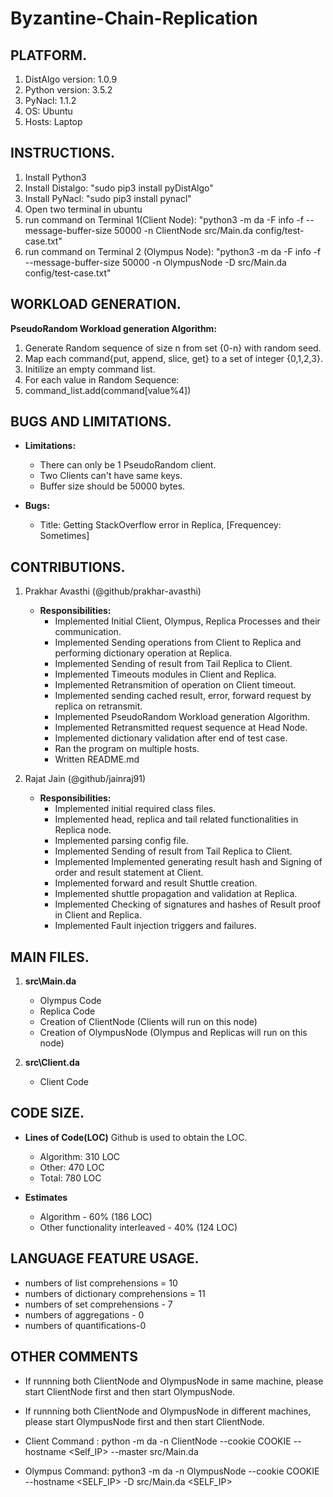 # Byzantine-Chain-Replication


## PLATFORM. 
1. DistAlgo version: 1.0.9
2. Python version: 3.5.2
3. PyNacl: 1.1.2
4. OS: Ubuntu
5. Hosts: Laptop


## INSTRUCTIONS.
1. Install Python3
2. Install Distalgo: "sudo pip3 install pyDistAlgo"
3. Install PyNacl: "sudo pip3 install pynacl"
3. Open two terminal in ubuntu
4. run command on Terminal 1(Client Node): "python3 -m da -F info -f --message-buffer-size 50000 -n ClientNode src/Main.da config/test-case.txt"
5. run command on Terminal 2 (Olympus Node): "python3 -m da -F info -f --message-buffer-size 50000 -n OlympusNode -D src/Main.da config/test-case.txt"


## WORKLOAD GENERATION.
**PseudoRandom Workload generation Algorithm:**

1. Generate Random sequence of size n from set {0-n} with random seed.
2. Map each command{put, append, slice, get} to a set of integer {0,1,2,3}.
3. Initilize an empty command list.
3. For each value in Random Sequence:
4. 	command_list.add(command[value%4])


## BUGS AND LIMITATIONS.  
   - **Limitations:**
     - There can only be 1 PseudoRandom client.
     - Two Clients can't have same keys.
     - Buffer size should be 50000 bytes.
   
   - **Bugs:**
      - Title: Getting StackOverflow error in Replica, [Frequencey: Sometimes]

## CONTRIBUTIONS.
1. Prakhar Avasthi (@github/prakhar-avasthi)
   - **Responsibilities:**
     - Implemented Initial Client, Olympus, Replica Processes and their communication.
     - Implemented Sending operations from Client to Replica and performing dictionary operation at Replica.
     - Implemented Sending of result from Tail Replica to Client.
     - Implemented Timeouts modules in Client and Replica.
     - Implemented Retransmition of operation on Client timeout.
     - Implemented sending cached result, error, forward request by replica on retransmit.
     - Implemented PseudoRandom Workload generation Algorithm.
     - Implemented Retransmitted request sequence at Head Node.
     - Implemented dictionary validation after end of test case.
     - Ran the program on multiple hosts.
     - Written README.md

2. Rajat Jain (@github/jainraj91)
   - **Responsibilities:**
     - Implemented initial required class files.
     - Implemented head, replica and tail related functionalities in Replica node.
     - Implemented parsing config file.
     - Implemented Sending of result from Tail Replica to Client.
     - Implemented Implemented generating result hash and Signing of order and result statement at Client.
     - Implemented forward and result Shuttle creation.
     - Implemented shuttle propagation and validation at Replica.
     - Implemented Checking of signatures and hashes of Result proof in Client and Replica.
     - Implemented Fault injection triggers and failures.


## MAIN FILES.
1. **src\Main.da**
   - Olympus Code
   - Replica Code
   - Creation of ClientNode (Clients will run on this node)
   - Creation of OlympusNode (Olympus and Replicas will run on this node)

2. **src\Client.da**
   - Client Code


## CODE SIZE.
   - **Lines of Code(LOC)** 
    Github is used to obtain the LOC.
     - Algorithm: 310 LOC
     - Other: 470 LOC
     - Total: 780 LOC
   
   - **Estimates**
     - Algorithm - 60% (186 LOC)
     - Other functionality interleaved - 40% (124 LOC) 


## LANGUAGE FEATURE USAGE. 
- numbers of list comprehensions = 10
- numbers of dictionary comprehensions = 11
- numbers of set comprehensions - 7
- numbers of aggregations - 0
- numbers of quantifications-0


## OTHER COMMENTS
- If runnning both ClientNode and OlympusNode in same machine, please start ClientNode first and then start OlympusNode.
- If runnning both ClientNode and OlympusNode in different machines, please start OlympusNode first and then start ClientNode.

- Client Command : python -m da -n ClientNode --cookie COOKIE --hostname <Self_IP> --master src/Main.da <Config file name>    <Olympus Node Ip>
- Olympus Command: python3 -m da -n OlympusNode --cookie COOKIE --hostname <SELF_IP> -D src/Main.da <Config file name> <SELF_IP>
